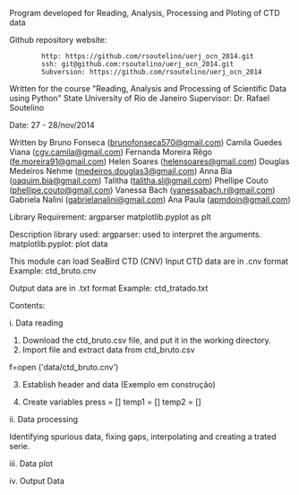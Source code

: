 
Program developed for Reading, Analysis, Processing and Ploting of CTD data  

Github repository website: 
			
			http: https://github.com/rsoutelino/uerj_ocn_2014.git
			ssh: git@github.com:rsoutelino/uerj_ocn_2014.git 
			Subversion: https://github.com/rsoutelino/uerj_ocn_2014

Written for the course "Reading, Analysis and Processing of Scientific Data using Python" 
State University of Rio de Janeiro 
Supervisor: Dr. Rafael Soutelino

   
Date: 27 - 28/nov/2014


Written by Bruno Fonseca (brunofonseca570@gmail.com)
           Camila Guedes Viana (cgv.camila@gmail.com)
           Fernanda Moreira Rêgo (fe.moreira91@gmail.com)
           Helen Soares (helensoares@gmail.com)
           Douglas Medeiros Nehme (medeiros.douglas3@gmail.com)
           Anna Bia (oaquim.bia@gmail.com)
           Talitha (talitha.sl@gmail.com)
           Phellipe Couto (phellipe.couto@gmail.com)
           Vanessa Bach (vanessabach.r@gmail.com)
           Gabriela Nalini (gabrielanalini@gmail.com)
           Ana Paula (apmdoin@gmail.com)


Library Requirement: 
          argparser
          matplotlib.pyplot as plt

Description library used:
          argparser: used to interpret the arguments.
          matplotlib.pyplot: plot data

This module can load SeaBird CTD (CNV)
  Input CTD data are in .cnv format 
Example: ctd_bruto.cnv 

  Output data are in .txt format
Example: ctd_tratado.txt 


Contents: 

i. Data reading

  1. Download the ctd_bruto.csv file, and put it in the working directory.
  2. Import file and extract data from ctd_bruto.csv

  f=open ('data/ctd_bruto.cnv')

  3. Establish header and data
      (Exemplo em construção)

  4. Create variables 
  press = []
  temp1 = [] 
  temp2 = []


ii. Data processing

Identifying spurious data, fixing gaps, interpolating and creating a trated serie.

iii. Data plot

iv. Output Data









